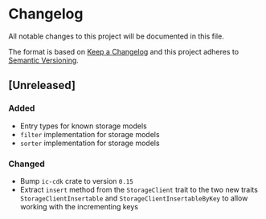 # Changelog

All notable changes to this project will be documented in this file.

The format is based on [Keep a Changelog](https://keepachangelog.com/en/1.0.0/)
and this project adheres to [Semantic Versioning](https://semver.org/spec/v2.0.0.html).

## [Unreleased]

### Added

- Entry types for known storage models
- `filter` implementation for storage models
- `sorter` implementation for storage models

### Changed

- Bump `ic-cdk` crate to version `0.15`
- Extract `insert` method from the `StorageClient` trait to the two new traits
  `StorageClientInsertable` and `StorageClientInsertableByKey` to allow working with the incrementing
  keys
